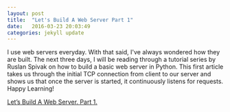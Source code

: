 ```yaml
---
layout: post
title:  "Let's Build A Web Server Part 1"
date:   2016-03-23 20:03:49
categories: jekyll update
---
```

I use web servers everyday. With that said, I've always wondered how they are built. The next three days, I will be reading through a tutorial series by Ruslan Spivak on how to build a basic web server in Python. This first article takes us through the initial TCP connection from client to our server and shows us that once the server is started, it continuously listens for requests. Happy Learning!


[Let’s Build A Web Server. Part 1.](https://ruslanspivak.com/lsbaws-part1/) 












